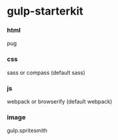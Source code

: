 # gulp-starterkit

### html
pug

### css
sass or compass (default sass)

### js
webpack or browserify (default webpack)

### image
gulp.spritesmith

